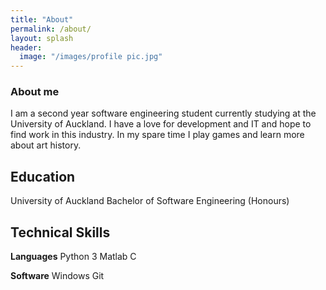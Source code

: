 ```yaml
---
title: "About"
permalink: /about/
layout: splash
header:
  image: "/images/profile pic.jpg"
---
```

### About me
I am a second year software engineering student currently studying at the University of Auckland. I have a love for development and IT and hope to find work in this industry. In my spare time I play games and learn more about art history.

## Education

University of Auckland
Bachelor of Software Engineering (Honours)

## Technical Skills

**Languages**
Python 3
Matlab
C

**Software**
Windows
Git
